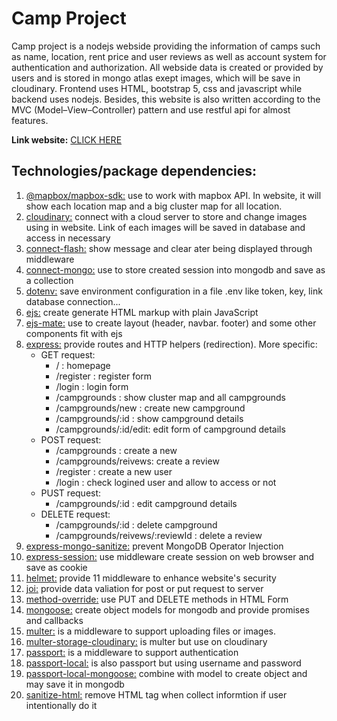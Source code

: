 # Camp Project

Camp project is a nodejs webside providing the information of camps such as name, location, rent price and user reviews as well as account system for authentication and authorization. All webside data is created or provided by users and is stored in mongo atlas exept images, which will be save in cloudinary. Frontend uses HTML, bootstrap 5, css and javascript while backend uses nodejs. Besides, this website is also written according to the MVC (Model–View–Controller) pattern and use restful api for almost features.

**Link website:** [CLICK HERE](https://pure-atoll-66430.herokuapp.com/)

## Technologies/package dependencies:

1. [@mapbox/mapbox-sdk:](https://www.npmjs.com/package/@mapbox/mapbox-sdk) use to work with mapbox API. In website, it will show each location map and a big cluster map for all location. 
1. [cloudinary:](https://www.npmjs.com/package/cloudinary) connect with a cloud server to store and change images using in website. Link of each images will be saved in database and access in necessary 
1. [connect-flash:](https://www.npmjs.com/package/connect-flash) show message and clear ater being displayed through middleware
1. [connect-mongo:](https://www.npmjs.com/package/connect-mongo) use to store created session into mongodb and save as a collection
1. [dotenv:](https://www.npmjs.com/package/dotenv) save environment configuration in a file .env like token, key, link database connection... 
1. [ejs:](https://www.npmjs.com/package/ejs) create generate HTML markup with plain JavaScript
1. [ejs-mate:](https://www.npmjs.com/package/ejs-mate) use to create layout (header, navbar. footer) and some other components fit with ejs
1. [express:](https://www.npmjs.com/package/express) provide routes and HTTP helpers (redirection). More specific:
    * GET request:
        * / : homepage
        * /register : register form
        * /login : login form
        * /campgrounds : show cluster map and all campgrounds
        * /campgrounds/new : create new campground
        * /campgrounds/:id : show campground details
        * /campgrounds/:id/edit: edit form of campground details
    * POST request:
        * /campgrounds : create a new 
        * /campgrounds/reivews: create a review
        * /register : create a new user
        * /login : check logined user and allow to access or not
    * PUST request:
        * /campgrounds/:id : edit campground details
    * DELETE request:
        * /campgrounds/:id : delete campground
        * /campgrounds/reivews/:reviewId : delete a review
1. [express-mongo-sanitize:](https://www.npmjs.com/package/express-mongo-sanitize) prevent MongoDB Operator Injection
1. [express-session:](https://www.npmjs.com/package/express-session) use middleware create session on web browser and save as cookie 
1. [helmet:](https://www.npmjs.com/package/helmet) provide 11 middleware to enhance website's security 
1. [joi:](https://www.npmjs.com/package/joi) provide data valiation for post or put request to server
1. [method-override:](https://www.npmjs.com/package/method-override) use PUT and DELETE methods in HTML Form
1. [mongoose:](https://www.npmjs.com/package/mongoose) create object models for mongodb and provide promises and callbacks
1. [multer:](https://www.npmjs.com/package/multer) is a middleware to support uploading files or images.
1. [multer-storage-cloudinary:](https://www.npmjs.com/package/multer-storage-cloudinary) is multer but use on cloudinary
1. [passport:](https://www.npmjs.com/package/passport) is a middleware to support authentication 
1. [passport-local:](https://www.npmjs.com/package/passport-local) is also passport but using username and password
1. [passport-local-mongoose:](https://www.npmjs.com/package/passport-local-mongoose) combine with model to create object and may save it in mongodb
1. [sanitize-html:](https://www.npmjs.com/package/sanitize-html) remove HTML tag when collect informtion if user intentionally do it